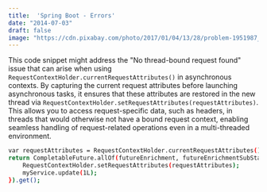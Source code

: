 ```yaml
---
title:  'Spring Boot - Errors'
date: "2014-07-03"
draft: false
image: "https://cdn.pixabay.com/photo/2017/01/04/13/28/problem-1951987_1280.jpg"
---
```


This code snippet might address the "No thread-bound request found" issue that can arise when using `RequestContextHolder.currentRequestAttributes()` in asynchronous contexts. By capturing the current request attributes before launching asynchronous tasks, it ensures that these attributes are restored in the new thread via `RequestContextHolder.setRequestAttributes(requestAttributes)`. This allows you to access request-specific data, such as headers, in threads that would otherwise not have a bound request context, enabling seamless handling of request-related operations even in a multi-threaded environment.

```bash
var requestAttributes = RequestContextHolder.currentRequestAttributes();
return CompletableFuture.allOf(futureEnrichment, futureEnrichmentSubStatus).thenApplyAsync(future -> {
	RequestContextHolder.setRequestAttributes(requestAttributes);
	myService.update(1L);
}).get();
```